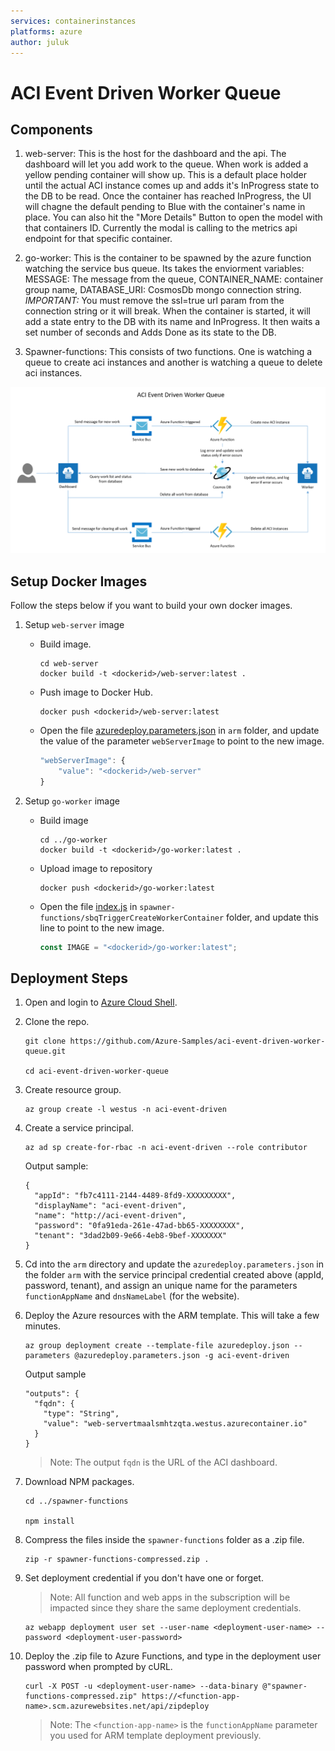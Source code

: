 ```yaml
---
services: containerinstances
platforms: azure
author: juluk
---
```


# ACI Event Driven Worker Queue

## Components

1. web-server: This is the host for the dashboard and the api. The dashboard will let you add work to the queue. When work is added a yellow pending container will show up. This is a default place holder until the actual ACI instance comes up and adds it's InProgress state to the DB to be read. Once the container has reached InProgress, the UI will chagne the default pending to Blue with the container's name in place. You can also hit the "More Details" Button to open the model with that containers ID. Currently the modal is calling to the metrics api endpoint for that specific container.

2. go-worker: This is the container to be spawned by the azure function watching the service bus queue. Its takes the enviorment variables: MESSAGE: The message from the queue, CONTAINER_NAME: container group name, DATABASE_URI: CosmosDb mongo connection string. *IMPORTANT:* You must remove the ssl=true url param from the connection string or it will break. When the container is started, it will add a state entry to the DB with its name and InProgress. It then waits a set number of seconds and Adds Done as its state to the DB.

3. Spawner-functions: This consists of two functions. One is watching a queue to create aci instances and another is watching a queue to delete aci instances.

![](images/diagram.png)


## Setup Docker Images

Follow the steps below if you want to build your own docker images.

1. Setup `web-server` image
   - Build image.
     ```console
     cd web-server
     docker build -t <dockerid>/web-server:latest .
     ```
   - Push image to Docker Hub.
     ```console
     docker push <dockerid>/web-server:latest
     ```
   - Open the file [azuredeploy.parameters.json](arm/azuredeploy.parameters.json) in `arm` folder, and update the value of the parameter `webServerImage` to point to the new image.
     ```javascript
     "webServerImage": {
         "value": "<dockerid>/web-server"
     }
     ```

1. Setup `go-worker` image
   - Build image
     ```console
     cd ../go-worker
     docker build -t <dockerid>/go-worker:latest .
     ```
   - Upload image to repository
     ```console
     docker push <dockerid>/go-worker:latest
     ```
   - Open the file [index.js](spawner-functions/sbqTriggerCreateWorkerContainer/index.js) in `spawner-functions/sbqTriggerCreateWorkerContainer` folder, and update this line to point to the new image.
     ```javascript
     const IMAGE = "<dockerid>/go-worker:latest";
     ```

## Deployment Steps

1. Open and login to [Azure Cloud Shell](https://shell.azure.com).

2. Clone the repo.
   ```console
   git clone https://github.com/Azure-Samples/aci-event-driven-worker-queue.git

   cd aci-event-driven-worker-queue
   ```

3. Create resource group.
   ```console
   az group create -l westus -n aci-event-driven
   ```

4. Create a service principal.
   ```console
   az ad sp create-for-rbac -n aci-event-driven --role contributor
   ```
   Output sample:
   ```
   {
     "appId": "fb7c4111-2144-4489-8fd9-XXXXXXXXX",
     "displayName": "aci-event-driven",
     "name": "http://aci-event-driven",
     "password": "0fa91eda-261e-47ad-bb65-XXXXXXXX",
     "tenant": "3dad2b09-9e66-4eb8-9bef-XXXXXXX"
   }
   ```

5. Cd into the `arm` directory and update the `azuredeploy.parameters.json` in the folder `arm` with the service principal credential created above (appId, password, tenant), and assign an unique name for the parameters `functionAppName` and `dnsNameLabel` (for the website).

6. Deploy the Azure resources with the ARM template. This will take a few minutes.
   ```console
   az group deployment create --template-file azuredeploy.json --parameters @azuredeploy.parameters.json -g aci-event-driven
   ```
   Output sample
   ```
   "outputs": {
     "fqdn": {
       "type": "String",
       "value": "web-servertmaalsmhtzqta.westus.azurecontainer.io"
     }
   }
   ```
   > Note: The output `fqdn` is the URL of the ACI dashboard.

7. Download NPM packages.
   ```console
   cd ../spawner-functions

   npm install
   ```

8. Compress the files inside the `spawner-functions` folder as a .zip file.
   ```console
   zip -r spawner-functions-compressed.zip .
   ```

9. Set deployment credential if you don't have one or forget.
   >Note: All function and web apps in the subscription will be impacted since they share the same deployment credentials.

   ```console
   az webapp deployment user set --user-name <deployment-user-name> --password <deployment-user-password>
   ```

9. Deploy the .zip file to Azure Functions, and type in the deployment user password when prompted by cURL.
   ```console
   curl -X POST -u <deployment-user-name> --data-binary @"spawner-functions-compressed.zip" https://<function-app-name>.scm.azurewebsites.net/api/zipdeploy
   ```
   > Note: The `<function-app-name>` is the `functionAppName` parameter you used for ARM template deployment previously.
